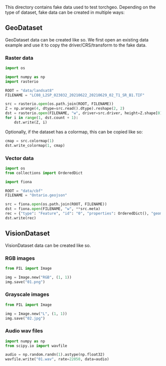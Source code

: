 This directory contains fake data used to test torchgeo. Depending on the type of dataset, fake data can be created in multiple ways:

## GeoDataset

GeoDataset data can be created like so. We first open an existing data example and use it to copy the driver/CRS/transform to the fake data.

### Raster data

```python
import os

import numpy as np
import rasterio

ROOT = "data/landsat8"
FILENAME = "LC08_L2SP_023032_20210622_20210629_02_T1_SR_B1.TIF"

src = rasterio.open(os.path.join(ROOT, FILENAME))
Z = np.arange(4, dtype=src.read().dtype).reshape(2, 2)
dst = rasterio.open(FILENAME, "w", driver=src.driver, height=Z.shape[0], width=Z.shape[1], count=src.count, dtype=Z.dtype, crs=src.crs, transform=src.transform)
for i in range(1, dst.count + 1):
    dst.write(Z, i)
```
Optionally, if the dataset has a colormap, this can be copied like so:
```python
cmap = src.colormap(1)
dst.write_colormap(1, cmap)
```

### Vector data

```python
import os
from collections import OrderedDict

import fiona

ROOT = "data/cbf"
FILENAME = "Ontario.geojson"

src = fiona.open(os.path.join(ROOT, FILENAME))
dst = fiona.open(FILENAME, "w", **src.meta)
rec = {"type": "Feature", "id": "0", "properties": OrderedDict(), "geometry": {"type": "Polygon", "coordinates": [[(0, 0), (0, 1), (1, 1), (1, 0), (0, 0)]]}}
dst.write(rec)
```

## VisionDataset

VisionDataset data can be created like so.

### RGB images

```python
from PIL import Image

img = Image.new("RGB", (1, 1))
img.save("01.png")
```

### Grayscale images

```python
from PIL import Image

img = Image.new("L", (1, 1))
img.save("02.jpg")
```

### Audio wav files

```python
import numpy as np
from scipy.io import wavfile

audio = np.random.randn(1).astype(np.float32)
wavfile.write("01.wav", rate=22050, data=audio)
```
